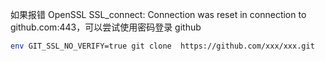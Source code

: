 如果报错 OpenSSL SSL_connect: Connection was reset in connection to github.com:443，可以尝试使用密码登录 github

```bash
env GIT_SSL_NO_VERIFY=true git clone  https://github.com/xxx/xxx.git
```
